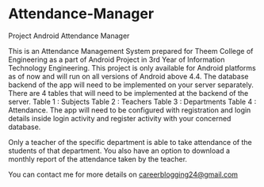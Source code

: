 # Attendance-Manager
Project Android Attendance Manager

This is an Attendance Management System prepared for Theem College of Engineering as a part of Android Project in 3rd Year of Information Technology Engineering. 
This project is only available for Android platforms as of now and will run on all versions of Android above 4.4. The database backend of the app will need to be implemented on your server
separately. There are 4 tables that will need to be implemented at the backend of the server. 
Table 1 : Subjects
Table 2 : Teachers
Table 3 : Departments
Table 4 : Attendance.
The app will need to be configured with registration and login details inside login activity and register activity with your concerned database.

Only a teacher of the specific department is able to take attendance of the students of that department.
You also have an option to download a monthly report of the attendance taken by the teacher. 

You can contact me for more details on careerblogging24@gmail.com
